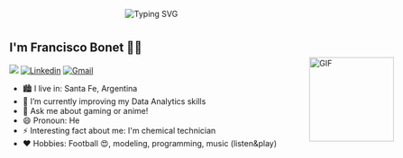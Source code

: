 
  <p align='center'>
    <a><img src="https://readme-typing-svg.demolab.com?font=inconsolata&size=25&duration=3500&pause=1000&color=F7F7F7&background=FFFFFF00&center=true&vCenter=true&repeat=false&width=435&lines=Hello+there%F0%9F%91%8B+.+.+.;Welcome+to+my+GitHub+Profile!!!" alt="Typing SVG" /></a>
    <h1></h1>
  </p>
<h2>I'm Francisco Bonet 👾🖖</h2>

![](https://komarev.com/ghpvc/?username=FranciscoJoseBonet&style=flat-square&color=blueviolet) 
[![Linkedin](https://img.shields.io/badge/-LinkedIn-blue?style=flat&logo=Linkedin&logoColor=white)](https://www.linkedin.com/in/franciscojosebonet/)
[![Gmail](https://img.shields.io/badge/-Gmail-c14438?style=flat&logo=Gmail&logoColor=white)](mailto:franciscojosebonet@gmail.com)

- 🏙️ I live in: Santa Fe, Argentina
- 🌱 I’m currently improving my Data Analytics skills
- 💬 Ask me about gaming or anime!
- 😄 Pronoun: He
- ⚡ Interesting fact about me: I'm chemical technician
- ❤️ Hobbies: Football 😍, modeling, programming, music (listen&play)

<img style="position: absolute; top: 150px; right: 50px;" height="150px" alt="GIF" src="https://i.pinimg.com/originals/e4/26/70/e426702edf874b181aced1e2fa5c6cde.gif"/>
